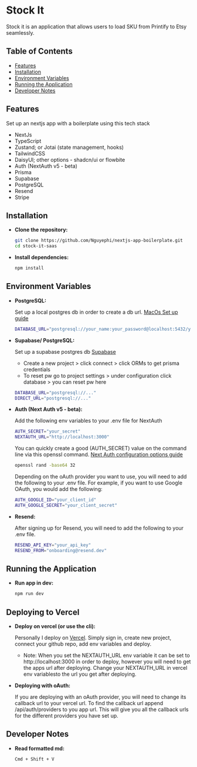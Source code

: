 # Stock It

Stock it is an application that allows users to load SKU from Printify to Etsy seamlessly.

## Table of Contents

- [Features](#features)
- [Installation](#installation)
- [Environment Variables](#environment-variables)
- [Running the Application](#running-the-application)
- [Developer Notes](#developer-notes)

## Features

Set up an nextjs app with a boilerplate using this tech stack
- NextJs
- TypeScript
- Zustand; or Jotai (state management, hooks)
- TailwindCSS
- DaisyUI; other options - shadcn/ui or flowbite
- Auth (NextAuth v5 - beta)
- Prisma
- Supabase
- PostgreSQL
- Resend
- Stripe

## Installation

- **Clone the repository:**

    ```sh
    git clone https://github.com/Nguyephi/nextjs-app-boilerplate.git
    cd stock-it-saas
    ```

- **Install dependencies:**

    ```sh
    npm install
    ```

## Environment Variables

- **PostgreSQL:**

    Set up a local postgres db in order to create a db url.
    [MacOs Set up guide](https://dev.to/rinsama77/easy-setup-postgresql-on-macos-37ii)

    ```sh
    DATABASE_URL="postgresql://your_name:your_password@localhost:5432/your_db_name"
    ```

- **Supabase/ PostgreSQL:**

    Set up a supabase postgres db
    [Supabase](https://supabase.com/)
    - Create a new project > click connect > click ORMs to get prisma credentials
    - To reset pw go to project settings > under configuration click database > you can reset pw here

    ```sh
    DATABASE_URL="postgresql://..."
    DIRECT_URL="postgresql://..."
    ```

- **Auth (Next Auth v5 - beta):**

    Add the following env variables to your .env file for NextAuth

    ```sh
    AUTH_SECRET="your_secret"
    NEXTAUTH_URL="http://localhost:3000"
    ```

    You can quickly create a good (AUTH_SECRET) value on the command line via this openssl command.
    [Next Auth configuration options guide](https://next-auth.js.org/configuration/options)
    ```sh
    openssl rand -base64 32
    ```

    Depending on the oAuth provider you want to use, you will need to add the following to your .env file. For example, if you want to use Google OAuth, you would add the following:
    ```sh
    AUTH_GOOGLE_ID="your_client_id"
    AUTH_GOOGLE_SECRET="your_client_secret"
    ```

- **Resend:**

    After signing up for Resend, you will need to add the following to your .env file.

    ```sh
    RESEND_API_KEY="your_api_key"
    RESEND_FROM="onboarding@resend.dev"
    ```

## Running the Application

- **Run app in dev:**

    ```sh
    npm run dev
    ```
## Deploying to Vercel

- **Deploy on vercel (or use the cli):**

    Personally I deploy on [Vercel](https://vercel.com/). Simply sign in, create new project, connect your github repo, add env variables and deploy.
    - Note: When you set the NEXTAUTH_URL env variable it can be set to http://localhost:3000 in order to deploy, however you will need to get the apps url after deploying. Change your NEXTAUTH_URL in vercel env variablesto the url you get after deploying.

- **Deploying with oAuth:**

    If you are deploying with an oAuth provider, you will need to change its callback url to your vercel url. To find the callback url append /api/auth/providers to you app url. This will give you all the callback urls for the different providers you have set up.
  
## Developer Notes

- **Read formatted md:**

    ```sh
    Cmd + Shift + V
    ```
